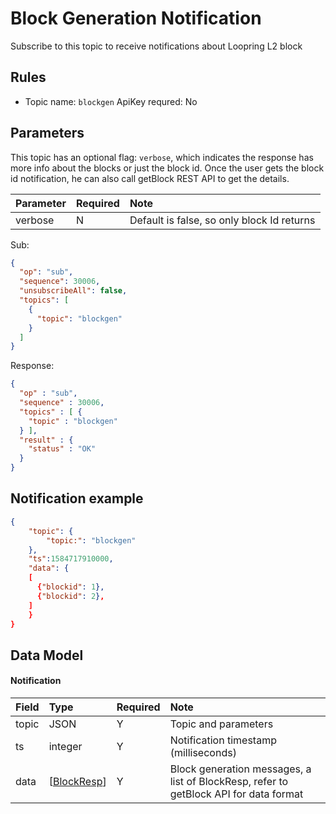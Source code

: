 # Block Generation Notification

Subscribe to this topic to receive notifications about Loopring L2 block


## Rules

- Topic name: `blockgen`
ApiKey requred: No



## Parameters

This topic has an optional flag: `verbose`, which indicates the response has more info about the blocks or just the block id. Once the user gets the block id notification, he can also call getBlock REST API to get the details.

|  Parameter |  Required |              Note                |
| :---- | :--- |:--------------------------------- |
| verbose | N | Default is false, so only block Id returns |


Sub:
```json
{
  "op": "sub",
  "sequence": 30006,
  "unsubscribeAll": false,
  "topics": [
    {
      "topic": "blockgen"
    }
  ]
}
```
Response:
```json
{
  "op" : "sub",
  "sequence" : 30006,
  "topics" : [ {
    "topic" : "blockgen"
  } ],
  "result" : {
    "status" : "OK"
  }
}
```

## Notification example

```json
{
    "topic": {
        "topic:": "blockgen"
    },
	"ts":1584717910000,
	"data": {
    [
      {"blockid": 1},
      {"blockid": 2},
    ]
	}
}
```

## Data Model

#### Notification

| Field  |        Type         | Required |       Note       |
| :--- | :----------------- | :------ | :-------------- |
| topic |       JSON        |    Y    | Topic and parameters |
|  ts   |       integer       |    Y    |     Notification timestamp (milliseconds)     |
| data  | \[[BlockResp](../dex_apis/getBlock.md)\] |    Y    |     Block generation messages, a list of BlockResp, refer to getBlock API for data format |
